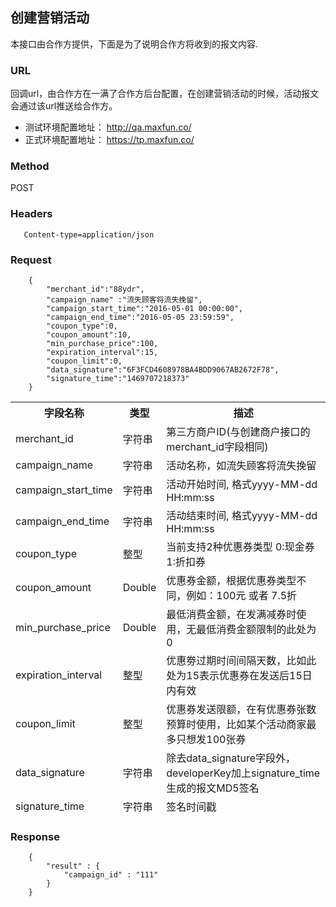 ## 创建营销活动

本接口由合作方提供，下面是为了说明合作方将收到的报文内容.

### URL
   回调url，由合作方在一满了合作方后台配置，在创建营销活动的时候，活动报文会通过该url推送给合作方。
   * 测试环境配置地址： http://qa.maxfun.co/ 
   * 正式环境配置地址： https://tp.maxfun.co/

### Method
   POST

### Headers
```
   Content-type=application/json
```

### Request
```
  	{
		"merchant_id":"88ydr",
		"campaign_name" :"流失顾客将流失挽留",
 		"campaign_start_time":"2016-05-01 00:00:00",
		"campaign_end_time":"2016-05-05 23:59:59",
		"coupon_type":0,
		"coupon_amount":10,
		"min_purchase_price":100,
		"expiration_interval":15,
		"coupon_limit":0,
		"data_signature":"6F3FCD4608978BA4BDD9067AB2672F78",
		"signature_time":"1469707218373"
	}
```
<table data-tablesaw-sortable>
    <thead>
        <tr>
            <th data-tablesaw-sortable-col data-tablesaw-sortable-default-col>字段名称</th>
            <th data-tablesaw-sortable-col>类型</th>
            <th data-tablesaw-sortable-col>描述</th>
        </tr>
		<tr>
				<td>merchant_id</td>
				<td>字符串</td>
				<td>第三方商户ID(与创建商户接口的merchant_id字段相同)</td>
		</tr>
		<tr>
				<td>campaign_name</td>
				<td>字符串</td>
				<td>活动名称，如流失顾客将流失挽留</td>
		</tr>
        	<tr>
				<td>campaign_start_time</td>
				<td>字符串</td>
				<td>活动开始时间, 格式yyyy-MM-dd HH:mm:ss</td>
		</tr>
		<tr>
				<td>campaign_end_time</td>
				<td>字符串</td>
				<td>活动结束时间, 格式yyyy-MM-dd HH:mm:ss</td>
		</tr>
		<tr>
				<td>coupon_type</td>
				<td>整型</td>
				<td>当前支持2种优惠券类型 0:现金券 1:折扣券</td>
		</tr>
		<tr>
				<td>coupon_amount</td>
				<td>Double</td>
				<td>优惠券金额，根据优惠券类型不同，例如：100元 或者 7.5折</td>
		</tr>
		<tr>
				<td>min_purchase_price</td>
				<td>Double</td>
				<td>最低消费金额，在发满减券时使用，无最低消费金额限制的此处为0</td>
		</tr>
		<tr>
				<td>expiration_interval</td>
				<td>整型</td>
				<td>优惠劵过期时间间隔天数，比如此处为15表示优惠券在发送后15日内有效</td>
		</tr>
		<tr>
				<td>coupon_limit</td>
				<td>整型</td>
				<td>优惠券发送限额，在有优惠券张数预算时使用，比如某个活动商家最多只想发100张券</td>
		</tr>
		<tr>
		<tr>
				<td>data_signature</td>
				<td>字符串</td>	<td>除去data_signature字段外，developerKey加上signature_time生成的报文MD5签名</td>
		</tr>
		<tr>
				<td>signature_time</td>
				<td>字符串</td>	<td>签名时间戳</td>
		</tr>
    </thead>
<table>


### Response
```
	{
		"result" : {
			"campaign_id" : "111"
		}
	}
```
